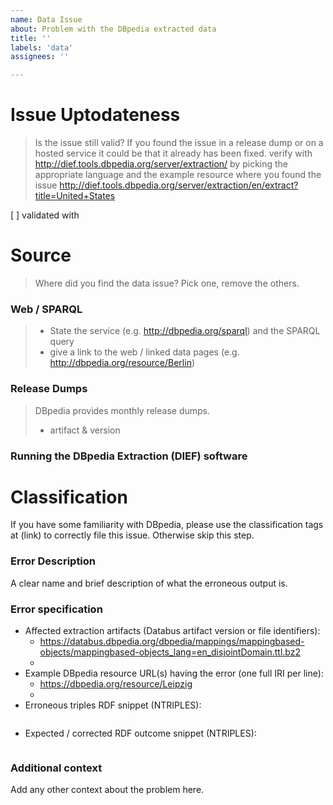 ```yaml
---
name: Data Issue
about: Problem with the DBpedia extracted data
title: ''
labels: 'data'
assignees: ''

---
```


# Issue Uptodateness
> Is the issue still valid? If you found the issue in a release dump or on a hosted service it could be that it already has been fixed.
> verify with http://dief.tools.dbpedia.org/server/extraction/ by picking the appropriate language and the example resource where you found the issue http://dief.tools.dbpedia.org/server/extraction/en/extract?title=United+States

[ ] validated with 

# Source
> Where did you find the data issue? Pick one, remove the others.

### Web / SPARQL 
> - State the service (e.g. http://dbpedia.org/sparql) and the SPARQL query  
> - give a link to the web / linked data pages (e.g. http://dbpedia.org/resource/Berlin)

### Release Dumps
> DBpedia provides monthly release dumps.
> - artifact & version 

### Running the DBpedia Extraction (DIEF) software 



# Classification
If you have some familiarity with DBpedia, please use the classification tags at (link) to correctly file this issue. 
Otherwise skip this step. 



### Error Description

A clear name and brief description of what the erroneous output is.

### Error specification

- Affected extraction artifacts (Databus artifact version or file identifiers):
	- https://databus.dbpedia.org/dbpedia/mappings/mappingbased-objects/mappingbased-objects_lang=en_disjointDomain.ttl.bz2
	- 
- Example DBpedia resource URL(s) having the error (one full IRI per line): 
	- https://dbpedia.org/resource/Leipzig 
	- 
- Erroneous triples RDF snippet (NTRIPLES): 
  ``` 
  
  ``` 
- Expected / corrected RDF outcome snippet (NTRIPLES): 
  ``` 
  
  ```

### Additional context

Add any other context about the problem here.
